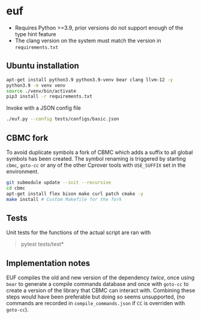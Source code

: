 # euf
* Requires Python >=3.9, prior versions do not support enough of the type hint feature
* The clang version on the system must match the version in `requirements.txt`

## Ubuntu installation
```bash
apt-get install python3.9 python3.9-venv bear clang llvm-12 -y
python3.9 -m venv venv
source ./venv/bin/activate
pip3 install -r requirements.txt
```

Invoke with a JSON config file
```bash
./euf.py --config tests/configs/basic.json
```

## CBMC fork
To avoid duplicate symbols a fork of CBMC which adds a suffix to all global symbols has been created. The symbol renaming is triggered by starting `cbmc`, `goto-cc` or any of the other Cprover tools with `USE_SUFFIX` set in the environment.

```sh
git submodule update --init --recursive
cd cbmc
apt-get install flex bison make curl patch cmake -y
make install # Custom Makefile for the fork
```

## Tests
Unit tests for the functions of the actual script are ran with
> pytest tests/test*

## Implementation notes
EUF compiles the old and new version of the dependency _twice_, once using `bear` to generate a compile commands database and once with `goto-cc` to create a version of the library that CBMC can interact with. Combining these steps would have been preferable but doing so seems unsupported, (no commands are recorded in `compile_commands.json` if `CC` is overriden with `goto-cc`).

